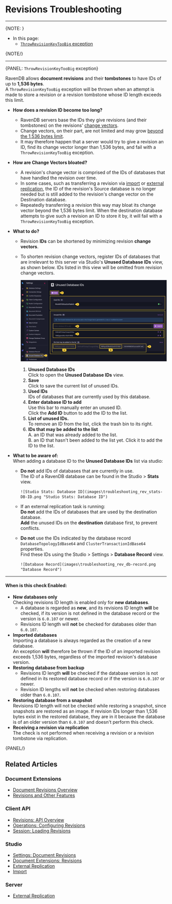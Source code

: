 # Revisions Troubleshooting
---

{NOTE: }

* In this page:  
  * [`ThrowRevisionKeyTooBig` exception](../../document-extensions/revisions/troubleshooting#throwrevisionkeytoobig-exception)  

{NOTE/}

---

{PANEL: `ThrowRevisionKeyTooBig` exception}

RavenDB allows **document revisions** and their **tombstones** to have IDs of up to **1,536 bytes**.  
A `ThrowRevisionKeyTooBig` exception will be thrown when an attempt is made to store a revision or a revision tombstone 
whose ID length exceeds this limit.  

* **How does a revision ID become too long?**  
   * RavenDB servers base the IDs they give revisions (and their tombstones) 
     on the revisions' [change vectors](../../server/clustering/replication/change-vector).  
   * Change vectors, on their part, are not limited and may grow [beyond the 1,536 bytes limit](../../client-api/operations/maintenance/clean-change-vector).  
   * It may therefore happen that a server would try to give a revision an ID, find its 
     change vector longer than 1,536 bytes, and fail with a `ThrowRevisionKeyTooBig` exception.  
* **How are Change Vectors bloated?**  
   * A revision's change vector is comprised of the IDs of databases that have handled the revision 
     over time.  
   * In some cases, such as transferring a revision via [import](../../studio/database/tasks/import-data/import-from-ravendb) 
     or [external replication](../../server/ongoing-tasks/external-replication), the ID of the 
     revision's Source database is no longer needed but is still added to the revision's change 
     vector on the Destination database.  
   * Repeatedly transferring a revision this way may bloat its change vector beyond the 1,536 bytes 
     limit. When the destination database attempts to give such a revision an ID to store it by, 
     it will fail with a `ThrowRevisionKeyTooBig` exception.  
* **What to do?**  
   * Revision **IDs** can be shortened by minimizing revision **change vectors**.  
   * To shorten revision change vectors, register IDs of databases that are irrelevant to this 
     server via Studio's **Unused Database IDs** view, as shown below. IDs listed in this view 
     will be omitted from revision change vectors.  

        ![Unused Database IDs List](images\troubleshooting_rev_unused-db-IDs.png "Unused Database IDs List")

        1. **Unused Database IDs**  
           Click to open the **Unused Database IDs** view.  
        2. **Save**  
           Click to save the current list of unused IDs.  
        3. **Used IDs**  
           IDs of databases that are currently used by this database.  
        4. **Enter database ID to add**  
           Use this bar to manually enter an unused ID.  
           Click the **Add ID** button to add the ID to the list.  
        5. **List of unused IDs.**  
           To remove an ID from the list, click the trash bin to its right.  
        6. **IDs that may be added to the list**  
           A. an ID that was already added to the list.  
           B. an ID that hasn't been added to the list yet. Click it to add the ID to the list.  

* **What to be aware of:**  
  When adding a database ID to the **Unused Database IDs** list via studio:  
   * **Do not** add IDs of databases that are currently in use.  
     The ID of a RavenDB database can be found in the Studio > **Stats** view.  

         ![Studio Stats: Database ID](images\troubleshooting_rev_stats-DB-ID.png "Studio Stats: Database ID")

   * If an external replication task is running:  
     **Do not** add the IDs of databases that are used by the destination database.  
     **Add** the unused IDs on the **destination** database first, to prevent conflicts.  

   * **Do not** use the IDs indicated by the database record `DatabaseTopologyIdBase64` and 
     `ClusterTransactionIdBase64` properties.  
     Find these IDs using the Studio > Settings > **Database Record** view.  

         ![Database Record](images\troubleshooting_rev_db-record.png "Database Record")

---

#### When is this check Enabled:

* **New databases only**  
  Checking revisions ID length is enabled only for **new databases**.  
   * A database is regarded as **new**, and its revisions ID length **will** be checked, if 
     its version is not defined in the database record or the version is `6.0.107` or newer.  
   * Revisions ID length will **not** be checked for databases older than `6.0.107`.  
* **Imported databases**  
  Importing a database is always regarded as the creation of a new database.  
  An exception **will** therefore be thrown if the ID of an imported revision 
  exceeds 1,536 bytes, regardless of the imported revision's database version.  
* **Restoring database from backup**  
   * Revisions ID length **will** be checked if the database version is not defined in its 
     restored database record or if the version is `6.0.107` or newer.  
   * Revision ID lengths will **not** be checked when restoring databases older than `6.0.107`.  
* **Restoring database from a snapshot**  
  Revisions ID length will not be checked while restoring a snapshot, since snapshots are 
  restored as an image. If revision IDs longer than 1,536 bytes exist in the restored database, 
  they are in it because the database is of an older version than `6.0.107` and doesn't perform 
  this check.  
* **Receiving a revision via replication**  
  The check is not performed when receiving a revision or a revision tombstone via replication.  

{PANEL/}

## Related Articles

### Document Extensions

* [Document Revisions Overview](../../document-extensions/revisions/overview)  
* [Revisions and Other Features](../../document-extensions/revisions/revisions-and-other-features)  

### Client API

* [Revisions: API Overview](../../document-extensions/revisions/client-api/overview)  
* [Operations: Configuring Revisions](../../document-extensions/revisions/client-api/operations/configure-revisions)  
* [Session: Loading Revisions](../../document-extensions/revisions/client-api/session/loading)  

### Studio

* [Settings: Document Revisions](../../studio/database/settings/document-revisions)  
* [Document Extensions: Revisions](../../studio/database/document-extensions/revisions)  
* [External Replication](../../studio/database/tasks/ongoing-tasks/external-replication-task)  
* [Import](../../studio/database/tasks/import-data/import-from-ravendb)  

### Server

* [External Replication](../../server/ongoing-tasks/external-replication)  
